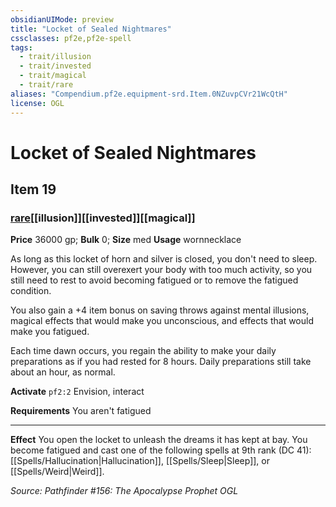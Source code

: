 ```yaml
---
obsidianUIMode: preview
title: "Locket of Sealed Nightmares"
cssclasses: pf2e,pf2e-spell
tags:
  - trait/illusion
  - trait/invested
  - trait/magical
  - trait/rare
aliases: "Compendium.pf2e.equipment-srd.Item.0NZuvpCVr21WcQtH"
license: OGL
---
```

# Locket of Sealed Nightmares
## Item 19
### [rare](rare "Rare Rarity Trait")[[illusion]][[invested]][[magical]]


**Price** 36000 gp; 
**Bulk** 0; **Size** med
**Usage** wornnecklace

As long as this locket of horn and silver is closed, you don't need to sleep. However, you can still overexert your body with too much activity, so you still need to rest to avoid becoming fatigued or to remove the fatigued condition.

You also gain a +4 item bonus on saving throws against mental illusions, magical effects that would make you unconscious, and effects that would make you fatigued.

Each time dawn occurs, you regain the ability to make your daily preparations as if you had rested for 8 hours. Daily preparations still take about an hour, as normal.

**Activate** `pf2:2` Envision, interact

**Requirements** You aren't fatigued

* * *

**Effect** You open the locket to unleash the dreams it has kept at bay. You become fatigued and cast one of the following spells at 9th rank (DC 41): [[Spells/Hallucination|Hallucination]], [[Spells/Sleep|Sleep]], or [[Spells/Weird|Weird]].

*Source: Pathfinder #156: The Apocalypse Prophet*
*OGL*